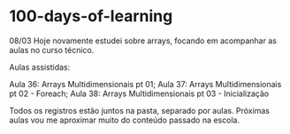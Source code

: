 # 100-days-of-learning

08/03
Hoje novamente estudei sobre arrays, focando em acompanhar as aulas no curso técnico.

Aulas assistidas:

Aula 36: Arrays Multidimensionais pt 01;
Aula 37: Arrays Multidimensionais pt 02 - Foreach;
Aula 38: Arrays Multidimensionais pt 03 - Inicialização


Todos os registros estão juntos na pasta, separado por aulas.
Próximas aulas vou me aproximar muito do conteúdo passado na escola.